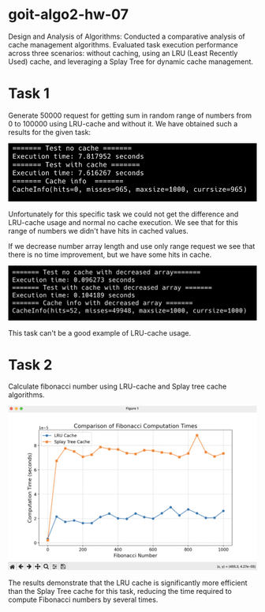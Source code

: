 # goit-algo2-hw-07

Design and Analysis of Algorithms: Conducted a comparative analysis of cache management algorithms. Evaluated task execution performance across three scenarios: without caching, using an LRU (Least Recently Used) cache, and leveraging a Splay Tree for dynamic cache management.

# Task 1

Generate 50000 request for getting sum in random range of numbers from 0 to 100000 using LRU-cache and without it.
We have obtained such a results for the given task:

![count-range-sum-result](screenshots/count-range-sum.png)

Unfortunately for this specific task we could not get the difference and LRU-cache usage and normal no cache execution. We see that for this range of numbers we didn't have hits in cached values.

If we decrease number array length and use only range request we see that there is no time improvement, but we have some hits in cache.

![count-range-sum-decreased-results](screenshots/count-range-sum-decreased.png)

This task can't be a good example of LRU-cache usage.

# Task 2

Calculate fibonacci number using LRU-cache and Splay tree cache algorithms.

![fibonacci-count-results-graph](screenshots/fibonacci-count-results-graph.png)

The results demonstrate that the LRU cache is significantly more efficient than the Splay Tree cache for this task, reducing the time required to compute Fibonacci numbers by several times.
